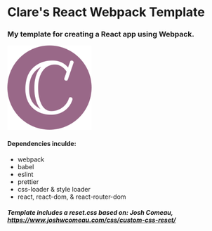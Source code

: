 # Clare's React Webpack Template

### My template for creating a React app using Webpack.

![C-Favicon](./public/c-favicon-192x192.png)

#### Dependencies inculde:

- webpack
- babel
- eslint
- prettier
- css-loader & style loader
- react, react-dom, & react-router-dom

##### Template includes a reset.css based on: Josh Comeau, https://www.joshwcomeau.com/css/custom-css-reset/
